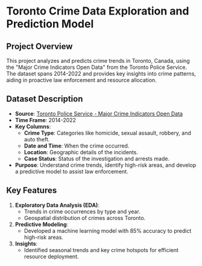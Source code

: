 # Toronto Crime Data Exploration and Prediction Model  

## Project Overview  
This project analyzes and predicts crime trends in Toronto, Canada, using the "Major Crime Indicators Open Data" from the Toronto Police Service. The dataset spans 2014-2022 and provides key insights into crime patterns, aiding in proactive law enforcement and resource allocation.  

## Dataset Description  
- **Source**: [Toronto Police Service - Major Crime Indicators Open Data](https://data.torontopolice.on.ca/datasets/TorontoPS::major-crime-indicators-open-data/explore?location=20.749938%2C-82.020079%2C3.51)  
- **Time Frame**: 2014-2022  
- **Key Columns**:  
  - **Crime Type**: Categories like homicide, sexual assault, robbery, and auto theft.  
  - **Date and Time**: When the crime occurred.  
  - **Location**: Geographic details of the incidents.  
  - **Case Status**: Status of the investigation and arrests made.  
- **Purpose**: Understand crime trends, identify high-risk areas, and develop a predictive model to assist law enforcement.  

## Key Features  
1. **Exploratory Data Analysis (EDA)**:  
   - Trends in crime occurrences by type and year.  
   - Geospatial distribution of crimes across Toronto.  
2. **Predictive Modeling**:  
   - Developed a machine learning model with 85% accuracy to predict high-risk areas.  
3. **Insights**:  
   - Identified seasonal trends and key crime hotspots for efficient resource deployment.  
